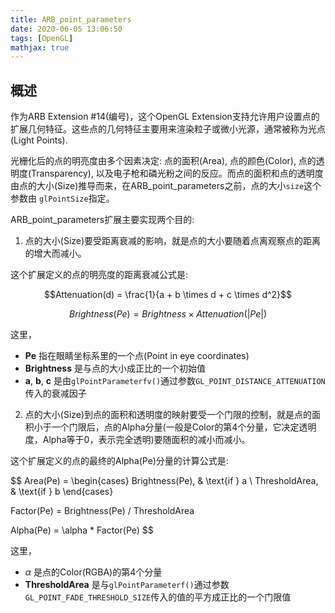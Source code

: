 ```yaml
---
title: ARB_point_parameters
date: 2020-06-05 13:06:50
tags: [OpenGL]
mathjax: true
---
```


## 概述
作为ARB Extension #14(编号)，这个OpenGL Extension支持允许用户设置点的扩展几何特征。这些点的几何特征主要用来渲染粒子或微小光源，通常被称为光点(Light Points).

光栅化后的点的明亮度由多个因素决定: 点的面积(Area), 点的颜色(Color), 点的透明度(Transparency), 以及电子枪和磷光粉之间的反应。而点的面积和点的透明度由点的大小(Size)推导而来，在ARB_point_parameters之前，点的大小`size`这个参数由 `glPointSize`指定。

ARB_point_parameters扩展主要实现两个目的:

1. 点的大小(Size)要受距离衰减的影响，就是点的大小要随着点离观察点的距离的增大而减小。

这个扩展定义的点的明亮度的距离衰减公式是:


$$Attenuation(d) = \frac{1}{a + b \times d + c \times d^2}$$

$$Brightness(Pe) = Brightness \times Attenuation(\lvert Pe \rvert)$$


这里，
- **Pe** 指在眼睛坐标系里的一个点(Point in eye coordinates)
- **Brightness** 是与点的大小成正比的一个初始值
- **a**, **b**, **c** 是由`glPointParameterfv()`通过参数`GL_POINT_DISTANCE_ATTENUATION`传入的衰减因子

2. 点的大小(Size)到点的面积和透明度的映射要受一个门限的控制，就是点的面积小于一个门限后，点的Alpha分量(一般是Color的第4个分量，它决定透明度，Alpha等于0，表示完全透明)要随面积的减小而减小。

这个扩展定义的点的最终的Alpha(Pe)分量的计算公式是:

$$
Area(Pe) = \begin{cases}
  Brightness(Pe), & \text{if } a \\
  ThresholdArea,  & \text{if } b
\end{cases}

Factor(Pe) = Brightness(Pe) / ThresholdArea

Alpha(Pe) = \alpha * Factor(Pe)
$$

这里，
- $\alpha$ 是点的Color(RGBA)的第4个分量
- **ThresholdArea** 是与`glPointParameterf()`通过参数`GL_POINT_FADE_THRESHOLD_SIZE`传入的值的平方成正比的一个门限值

